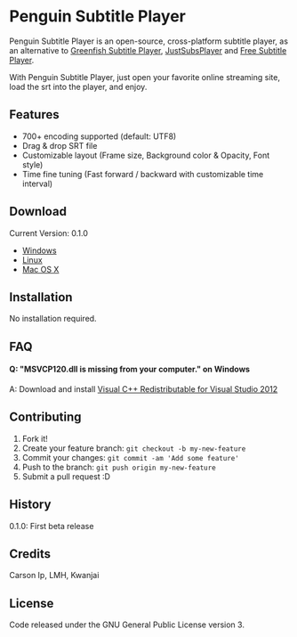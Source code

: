 # Penguin Subtitle Player

Penguin Subtitle Player is an open-source, cross-platform subtitle player, as an alternative to [Greenfish Subtitle Player](http://greenfish-subtitle-player.en.softonic.com/), [JustSubsPlayer](https://justsubsplayer.codeplex.com/) and [Free Subtitle Player](http://sourceforge.net/projects/freesubtitleplayer/).

With Penguin Subtitle Player, just open your favorite online streaming site, load the srt into the player, and enjoy.

## Features

* 700+ encoding supported (default: UTF8)
* Drag & drop SRT file
* Customizable layout (Frame size, Background color & Opacity, Font style)
* Time fine tuning (Fast forward / backward with customizable time interval)

## Download

Current Version: 0.1.0
* [Windows](http://sourceforge.net/projects/penguinsubtitleplayer/files/Penguin%20Subtitle%20Player/0.1.0/PenguinSubtitlePlayer-Windows.zip/download)
* [Linux](https://sourceforge.net/projects/penguinsubtitleplayer/files/Penguin%20Subtitle%20Player/0.1.0/PenguinSubtitlePlayer-Linux.zip/download)
* [Mac OS X](https://sourceforge.net/projects/penguinsubtitleplayer/files/Penguin%20Subtitle%20Player/0.1.0/PenguinSubtitlePlayer-OSX.zip/download)

## Installation

No installation required.

## FAQ

#### Q: "MSVCP120.dll is missing from your computer." on Windows
A: Download and install [Visual C++ Redistributable for Visual Studio 2012](http://www.microsoft.com/download/details.aspx?id=30679)

## Contributing

1. Fork it!
2. Create your feature branch: `git checkout -b my-new-feature`
3. Commit your changes: `git commit -am 'Add some feature'`
4. Push to the branch: `git push origin my-new-feature`
5. Submit a pull request :D

## History

0.1.0: First beta release

## Credits

Carson Ip, LMH, Kwanjai

## License

Code released under the GNU General Public License version 3.